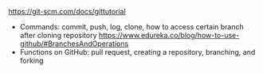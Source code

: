 https://git-scm.com/docs/gittutorial
-	Commands: commit, push, log, clone, how to access certain branch after cloning repository
https://www.edureka.co/blog/how-to-use-github/#BranchesAndOperations
-	Functions on GitHub: pull request, creating a repository, branching, and forking
